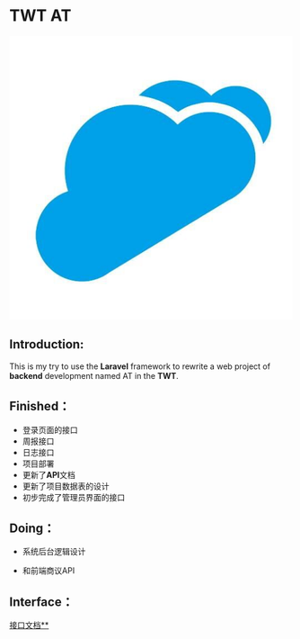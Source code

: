# **TWT** AT

![](/images/twt.jpg)

## Introduction:

This is my try to use the **Laravel** framework to rewrite a web project of **backend** development named AT in the **TWT**.

## Finished：

- 登录页面的接口
- 周报接口
- 日志接口
- 项目部署
- 更新了**API**文档
- 更新了项目数据表的设计
- 初步完成了管理员界面的接口

## Doing：

- 系统后台逻辑设计

- 和前端商议API

  

## Interface：

[接口文档**](https://www.showdoc.cc/KuangjuX?page_id=4216166309266237)

